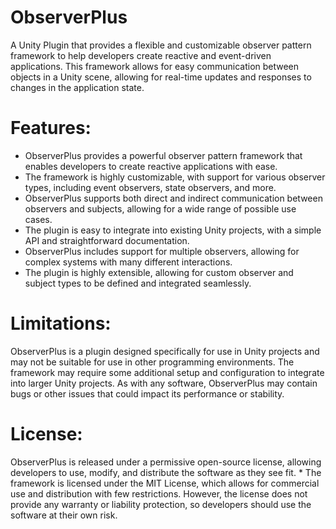 # ObserverPlus

A Unity Plugin that provides a flexible and customizable observer pattern framework to help developers create reactive and event-driven applications. 
This framework allows for easy communication between objects in a Unity scene, allowing for real-time updates and responses to changes in the application state.

# Features:

- ObserverPlus provides a powerful observer pattern framework that enables developers to create reactive applications with ease.
- The framework is highly customizable, with support for various observer types, including event observers, state observers, and more.
- ObserverPlus supports both direct and indirect communication between observers and subjects, allowing for a wide range of possible use cases.
- The plugin is easy to integrate into existing Unity projects, with a simple API and straightforward documentation.
- ObserverPlus includes support for multiple observers, allowing for complex systems with many different interactions.
- The plugin is highly extensible, allowing for custom observer and subject types to be defined and integrated seamlessly.

# Limitations:

ObserverPlus is a plugin designed specifically for use in Unity projects and may not be suitable for use in other programming environments.
The framework may require some additional setup and configuration to integrate into larger Unity projects.
As with any software, ObserverPlus may contain bugs or other issues that could impact its performance or stability.

# License:
ObserverPlus is released under a permissive open-source license, allowing developers to use, modify, and distribute the software as they see fit. *
The framework is licensed under the MIT License, which allows for commercial use and distribution with few restrictions. 
However, the license does not provide any warranty or liability protection, so developers should use the software at their own risk.